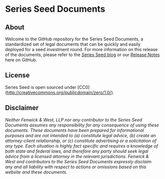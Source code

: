 Series Seed Documents
=====================

About
-----

Welcome to the GitHub repository for the Series Seed Documents, a standardized set of legal documents that can be quickly and easily deployed for a seed investment round.  For more information on this release of the documents, please refer to the [Series Seed blog](http://www.seriesseed.com) or our [Release Notes](https://github.com/seriesseed/equity/blob/master/RELEASENOTES.md) here on GitHub.

License
-------

Series Seed is open sourced under [CC0] (http://creativecommons.org/publicdomain/zero/1.0/).

Disclaimer
----------

*Neither Fenwick & West, LLP nor any contributor to the Series Seed Documents assumes any responsibility for any consequence of using these documents. These documents have been prepared for informational purposes and are not intended to (a) constitute legal advice, (b) create an attorney-client relationship, or (c) constitute advertising or a solicitation of any type.  Each situation is highly fact specific and requires a knowledge of both state and federal laws, and therefore any party should seek legal advice from a licensed attorney in the relevant jurisdictions.  Fenwick & West and contributors to the Series Seed Documents expressly disclaim any and all liability with respect to actions or omissions based on this website and these documents.*
